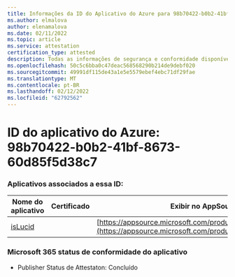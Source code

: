```yaml
---
title: Informações da ID do Aplicativo do Azure para 98b70422-b0b2-41bf-8673-60d85f5d38c7
ms.author: elmalova
author: elenamalova
ms.date: 02/11/2022
ms.topic: article
ms.service: attestation
certification_type: attested
description: Todas as informações de segurança e conformidade disponíveis para 98b70422-b0b2-41bf-8673-60d85f5d38c7.
ms.openlocfilehash: 50c5c6bba0c47deac568568290b214de9debf020
ms.sourcegitcommit: 49991df115de43a1e5e5579ebef4ebc71df29fae
ms.translationtype: MT
ms.contentlocale: pt-BR
ms.lasthandoff: 02/12/2022
ms.locfileid: "62792562"
---
```

# <a name="azure-app-id-98b70422-b0b2-41bf-8673-60d85f5d38c7"></a>ID do aplicativo do Azure: 98b70422-b0b2-41bf-8673-60d85f5d38c7


### <a name="apps-associated-with-this-id"></a>Aplicativos associados a essa ID:
| **Nome do aplicativo** | **Certificado** | **Exibir no AppSource** |
|--------------|---------------|-----------------------|
| [isLucid](https://docs.microsoft.com/microsoft-365-app-certification/forward/WA200002385) |  | [https://appsource.microsoft.com/product/office/WA200002385](https://appsource.microsoft.com/product/office/WA200002385) |

### <a name="microsoft-365-app-compliance-status"></a>Microsoft 365 status de conformidade do aplicativo
- Publisher Status de Attestaton: Concluído
